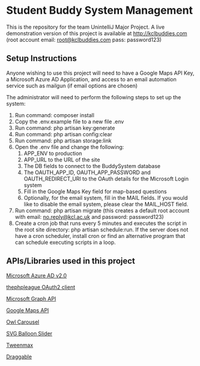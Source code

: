# Student Buddy System Management

This is the repository for the team UnintelliJ Major Project. 
A live demonstration version of this project is available at http://kclbuddies.com (root account email: root@kclbuddies.com pass: password123)

## Setup Instructions

Anyone wishing to use this project will need to have a Google Maps API Key, a Microsoft Azure AD Application, and access to an email automation service such as mailgun (if email options are chosen)

The administrator will need to perform the following steps to set up the system:

1. Run command: composer install
1. Copy the .env.example file to a new file .env
1. Run command: php artisan key:generate
1. Run command: php artisan config:clear
1. Run command: php artisan storage:link
1. Open the .env file and change the following:
    1. APP_ENV to production
    1. APP_URL to the URL of the site
    1. The DB fields to connect to the BuddySystem database
    1. The OAUTH_APP_ID, OAUTH_APP_PASSWORD and OAUTH_REDIRECT_URI to the OAuth details for the Microsoft Login system
    1. Fill in the Google Maps Key field for map-based questions
    1. Optionally, for the email system, fill in the MAIL fields. If you would like to disable the email system, please clear the MAIL_HOST field.
1. Run command: php artisan migrate (this creates a default root account with email: no.reply@kcl.ac.uk and password: password123)
1. Create a cron job that runs every 5 minutes and executes the script in the root site directory: php artisan schedule:run. If the server does not have a cron scheduler, install cron or find an alternative program that can schedule executing scripts in a loop.

## APIs/Libraries used in this project

[Microsoft Azure AD v2.0](https://docs.microsoft.com/en-us/azure/active-directory/develop/v2-overview)

[thephpleague OAuth2 client](https://github.com/thephpleague/oauth2-client)

[Microsoft Graph API](https://developer.microsoft.com/en-us/graph)

[Google Maps API](https://developers.google.com/maps/documentation/javascript/get-api-key)

[Owl Carousel](https://owlcarousel2.github.io/OwlCarousel2/)

[SVG Balloon Slider](https://codepen.io/chrisgannon/pen/xweVNM)

[Tweenmax](https://greensock.com/tweenmax)

[Draggable](https://shopify.github.io/draggable/)
